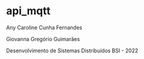 # api_mqtt

Any Caroline Cunha Fernandes

Giovanna Gregório Guimarães

Desenvolvimento de Sistemas Distribuídos
BSI - 2022
